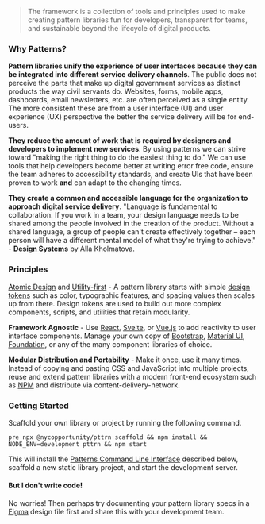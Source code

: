> The framework is a collection of tools and principles used to make creating pattern libraries fun for developers, transparent for teams, and sustainable beyond the lifecycle of digital products.

### Why Patterns?

**Pattern libraries unify the experience of user interfaces because they can be integrated into different service delivery channels**. The public does not perceive the parts that make up digital government services as distinct products the way civil servants do. Websites, forms, mobile apps, dashboards, email newsletters, etc. are often perceived as a single entity. The more consistent these are from a user interface (UI) and user experience (UX) perspective the better the service delivery will be for end-users.

**They reduce the amount of work that is required by designers and developers to implement new services**. By using patterns we can strive toward "making the right thing to do the easiest thing to do." We can use tools that help developers become better at writing error free code, ensure the team adheres to accessibility standards, and create UIs that have been proven to work **and** can adapt to the changing times.

**They create a common and accessible language for the organization to approach digital service delivery**. "Language is fundamental to collaboration. If you work in a team, your design language needs to be shared among the people involved in the creation of the product. Without a shared language, a group of people can't create effectively together – each person will have a different mental model of what they're trying to achieve." - [**Design Systems**](https://www.smashingmagazine.com/design-systems-book/) by Alla Kholmatova.

### Principles

[Atomic Design](https://atomicdesign.bradfrost.com/) and [Utility-first](https://tailwindcss.com/docs/utility-first) - A pattern library starts with simple [design tokens](https://www.lightningdesignsystem.com/design-tokens/) such as color, typographic features, and spacing values then scales up from there. Design tokens are used to build out more complex components, scripts, and utilities that retain modularity.

**Framework Agnostic** - Use [React](https://reactjs.org), [Svelte](https://svelte.dev), or [Vue.js](https://vuejs.org) to add reactivity to user interface components. Manage your own copy of [Bootstrap](https://getbootstrap.com), [Material UI](https://mui.com), [Foundation](https://get.foundation/), or any of the many component libraries of choice.

**Modular Distribution and Portability** - Make it once, use it many times. Instead of copying and pasting CSS and JavaScript into multiple projects, reuse and extend pattern libraries with a modern front-end ecosystem such as [NPM](https://www.npmjs.com) and distribute via content-delivery-network.

### Getting Started

Scaffold your own library or project by running the following command.

```shell
pre npx @nycopportunity/pttrn scaffold && npm install && NODE_ENV=development pttrn && npm start
```

This will install the [Patterns Command Line Interface](https://github.com/cityofnewyork/patterns-cli) described below, scaffold a new static library project, and start the development server.

#### But I don't write code!

No worries! Then perhaps try documenting your pattern library specs in a [Figma](https://www.figma.com/design-systems/) design file first and share this with your development team.

<!-- The [Mayor's Office for Economic Opportunity](http://nyc.gov/opportunity) (NYC Opportunity) supports and promotes open-source software development. This repository contains our open–source policy and a list of public repositories on GitHub, including public-facing digital products and packages used by our products. Feel free to ask questions and share feedback. **Interested in contributing?** See our open positions on [buildwithnyc.github.io](http://buildwithnyc.github.io/). For details on maintaining this site refer to the [contributing guide](https://github.com/NYCOpportunity/loves-open-source/blob/main/contributing.md). -->
